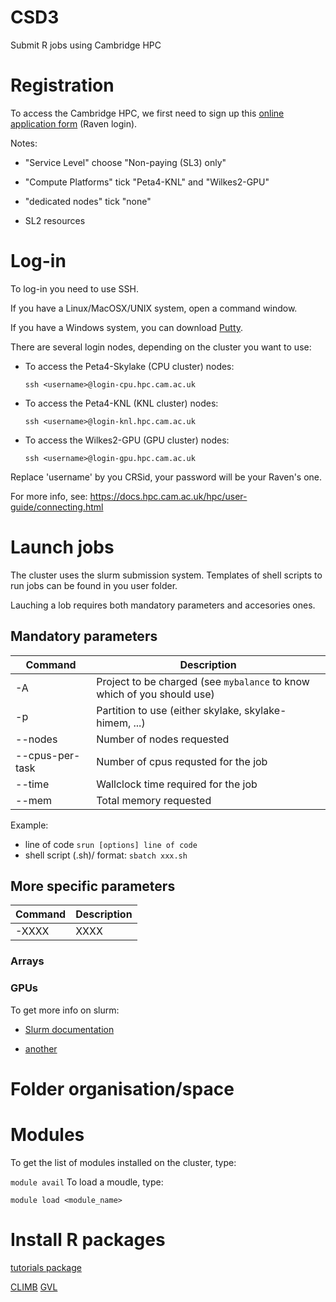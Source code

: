 # CSD3
Submit R jobs using Cambridge HPC

# Registration

To access the Cambridge HPC, we first need to sign up this [online application form](https://www.hpc.cam.ac.uk/applications-access-research-computing-services) (Raven login).

Notes:

- "Service Level" choose "Non-paying (SL3) only"

- "Compute Platforms" tick "Peta4-KNL" and "Wilkes2-GPU"

- "dedicated nodes" tick "none"

- SL2 resources


# Log-in

To log-in you need to use SSH.

If you have a Linux/MacOSX/UNIX system, open a command window.

If you have a Windows system, you can download [Putty](https://www.putty.org/).


There are several login nodes, depending on the cluster you want to use: 

  - To access the Peta4-Skylake (CPU cluster) nodes:
  
    ``` ssh <username>@login-cpu.hpc.cam.ac.uk ```
    
  - To access the Peta4-KNL (KNL cluster) nodes:
  
    ``` ssh <username>@login-knl.hpc.cam.ac.uk ```
    
  - To access the Wilkes2-GPU (GPU cluster) nodes:
  
    ``` ssh <username>@login-gpu.hpc.cam.ac.uk ```

Replace 'username' by you CRSid, your password will be your Raven's one.
  
For more info, see: https://docs.hpc.cam.ac.uk/hpc/user-guide/connecting.html

# Launch jobs

The cluster uses the slurm submission system. Templates of shell scripts to run jobs can be found in you user folder.

Lauching a lob requires both mandatory parameters and accesories ones.

## Mandatory parameters

| Command | Description |
| --- | --- |
| -A | Project to be charged (see ```mybalance``` to know which of you should use)|
| -p | Partition to use (either skylake, skylake-himem, ...) |
| --nodes | Number of nodes requested |
| --cpus-per-task | Number of cpus requsted for the job |
| --time | Wallclock time required for the job |
| --mem | Total memory requested |

Example: 
- line of code
``` srun [options] line of code ```
- shell script (.sh)/ format:
``` sbatch xxx.sh ```

## More specific parameters

| Command | Description |
| --- | --- |
| -XXXX | XXXX |

### Arrays

### GPUs

To get more info on slurm:

- [Slurm documentation](https://slurm.schedmd.com/documentation.html)

- [another](https://modules.readthedocs.io/en/latest/module.html)

# Folder organisation/space

# Modules

To get the list of modules installed on the cluster, type: 

``` module avail ```
To load a moudle, type: 

``` module load <module_name> ```

# Install R packages


[tutorials package](https://education.rstudio.com/blog/2020/09/delivering-learnr-tutorials-in-a-package/)

[CLIMB](https://bryn.climb.ac.uk/user/login/?next=/)
[GVL](https://www.gvl.org.au/about/)
